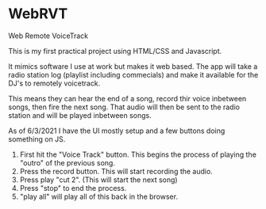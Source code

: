 # WebRVT

Web Remote VoiceTrack



This is my first practical project using HTML/CSS and Javascript.

It mimics software I use at work but makes it web based.  The app will take a radio station log (playlist including commecials) and make it available for the DJ's to remotely voicetrack.

This means they can hear the end of a song, record thir voice inbetween songs, then fire the next song.  That audio will then be sent to the radio station and will be played inbetween songs.


As of 6/3/2021 I have the UI mostly setup and a few buttons doing something on JS.

1) First hit the "Voice Track" button.  This begins the process of playing the "outro" of the previous song.
2) Press the record button.  This will start recording the audio.
3) Press play "cut 2".  (This will start the next song)
4) Press "stop" to end the process.
5) "play all" will play all of this back in the browser.
